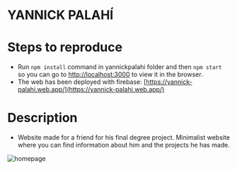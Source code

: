 # YANNICK PALAHÍ

# Steps to reproduce

- Run `npm install` command in yannickpalahi folder and then `npm start` so you can go to [http://localhost:3000](http://localhost:3000) to view it in the browser.
- The web has been deployed with firebase: [https://yannick-palahi.web.app/](https://yannick-palahi.web.app/)

# Description

- Website made for a friend for his final degree project. Minimalist website where you can find information about him and the projects he has made.


<img src="https://i.ibb.co/cL7t9vd/homepage.png" alt="homepage">

